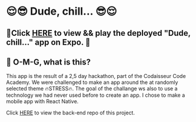 # :relieved::sunglasses:  Dude, chill...  :sunglasses::relieved:
## :eyes:Click [HERE](https://expo.io/@jetskevdwouden/dude_chill_) to view && play the deployed "Dude, chill..." app on Expo. :eyes:

## :information_desk_person: O-M-G, what is this?
This app is the result of a 2,5 day hackathon, part of the Codaisseur Code Academy.
We were challenged to make an app around the at randomly selected theme :fire:STRESS:fire:. The goal of the challange ws also to use a technology we had never used before to create an app.
I chose to make a mobile app with React Native.

Click [HERE](https://github.com/JetskevdWouden/dude_chill_api) to view the back-end repo of this project.
